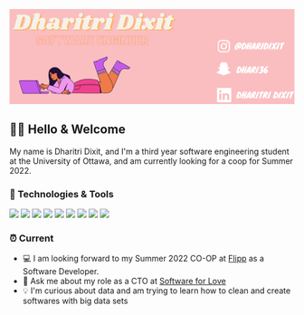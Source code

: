 ![Header](/assets/introHeader.png "Header")




## 🤝🏼 Hello & Welcome 
My name is Dharitri Dixit, and I'm a third year software engineering student at the University of Ottawa, and am currently looking for a coop for Summer 2022. 




### 🔧 Technologies & Tools
![](https://img.shields.io/badge/OS-Windows-informational?style=flat&logo=linux&logoColor=white&color=2bbc8a)
![](https://img.shields.io/badge/Editor-Visual_Studio_Code-informational?style=flat&logo=intellij-idea&logoColor=white&color=2bbc8a)
![](https://img.shields.io/badge/Code-Python-informational?style=flat&logo=python&logoColor=white&color=2bbc8a)
![](https://img.shields.io/badge/Code-JavaScript-informational?style=flat&logo=javascript&logoColor=white&color=2bbc8a)
![](https://img.shields.io/badge/Code-Java-informational?style=flat&logo=javascript&logoColor=white&color=2bbc8a)
![](https://img.shields.io/badge/Code-C#-informational?style=flat&logo=go&logoColor=white&color=2bbc8a)
![](https://img.shields.io/badge/Code-React-informational?style=flat&logo=javascript&logoColor=white&color=2bbc8a)
![](https://img.shields.io/badge/Code-HTML-informational?style=flat&logo=javascript&logoColor=white&color=2bbc8a)
![](https://img.shields.io/badge/Code-CSS-informational?style=flat&logo=go&logoColor=white&color=2bbc8a)





### ⏰ Current 
- 💻 I am looking forward to my Summer 2022 CO-OP at [Flipp](https://flipp.com/home) as a Software Developer. 
- 💬 Ask me about my role as a CTO at [Software for Love](https://www.softwareforlove.com/)
- 💡 I'm curious about data and am trying to learn how to clean and create softwares with big data sets 

